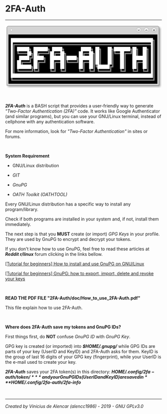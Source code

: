 # 2FA-Auth

---

![2FA](image/2FA-Auth.png "Generating 2FA login codes in your terminal")

<br>

***2FA-Auth*** is a BASH script that provides a user-friendly way to generate *"Two-Factor Authentication (2FA)"* code. It works like Google Authenticator (and similar programs), but you can use your GNU/Linux terminal, instead of cellphone with any authentication software.

For more information, look for *"Two-Factor Authentication"* in sites or forums.

<br>

**System Requirement**

* GNU/Linux distribution

* *GIT*

* *GnuPG*

* *OATH Toolkit (OATHTOOL)*

Every GNU/Linux distribution has a specific way to install any program/library.

Check if both programs are installed in your system and, if not, install them immediately.

The next step is that you **MUST** create (or import) *GPG Keys* in your profile. They are used by GnuPG to encrypt and decrypt your tokens.

If you don't know how to use GnuPG, feel free to read these articles at ***Reddit r/linux*** forum clicking in the links bellow.

[[Tutorial for beginners] How to install and use GnuPG on GNU/Linux](https://www.reddit.com/r/linux/comments/creb29/tutorial_for_beginners_how_to_install_and_use/)

[[Tutorial for beginners] GnuPG: how to export, import, delete and revoke your keys](https://www.reddit.com/r/linux/comments/ct7yjr/tutorial_for_beginners_gnupg_how_to_export_import/)

<br>

**READ THE PDF FILE "2FA-Auth/doc/How_to_use_2FA-Auth.pdf"**

This file explain how to use 2FA-Auth.

<br>

**Where does 2FA-Auth save my tokens and GnuPG IDs?**

First things first, do **NOT** confuse *GnuPG ID* with *GnuPG Key*.

GPG key is created (or imported) into ***$HOME/.gnupg/*** while GPG IDs are parts of your key (UserID and KeyID) and 2FA-Auth asks for them. KeyID is the group of last 16 digits of your GPG key (fingerprint), while your UserID is the e-mail used to create your key.

***2FA-Auth*** saves your 2FA token(s) in this directory: ***$HOME/.config/2fa-auth/token/*** and your GnuPG IDs (UserID and KeyID) are saved in ***$HOME/.config/2fa-auth/2fa-info***

<br>

---
*Created by Vinicius de Alencar (alencc1986) - 2019 - GNU GPLv3.0*
